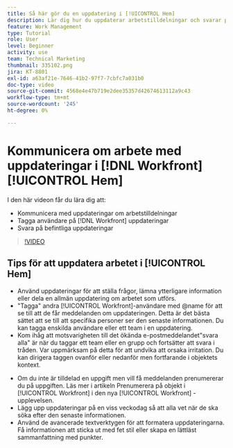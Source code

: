 ```yaml
---
title: Så här gör du en uppdatering i [!UICONTROL Hem]
description: Lär dig hur du uppdaterar arbetstilldelningar och svarar på befintliga uppdateringar. Tagga [!DNL Workfront] användare i uppdateringar så att de meddelas om kommunikationen.
feature: Work Management
type: Tutorial
role: User
level: Beginner
activity: use
team: Technical Marketing
thumbnail: 335102.png
jira: KT-8801
exl-id: a63af21e-7646-41b2-97f7-7cbfc7a031b0
doc-type: video
source-git-commit: 4568e4e47b719e2dee35357d42674613112a9c43
workflow-type: tm+mt
source-wordcount: '245'
ht-degree: 0%

---
```


# Kommunicera om arbete med uppdateringar i [!DNL Workfront] [!UICONTROL Hem]

I den här videon får du lära dig att:

* Kommunicera med uppdateringar om arbetstilldelningar
* Tagga användare på [!DNL Workfront] uppdateringar
* Svara på befintliga uppdateringar

>[!VIDEO](https://video.tv.adobe.com/v/3445281/?quality=12&learn=on&enablevpops&captions=swe)

## Tips för att uppdatera arbetet i [!UICONTROL Hem]

* Använd uppdateringar för att ställa frågor, lämna ytterligare information eller dela en allmän uppdatering om arbetet som utförs.
* &quot;Tagga&quot; andra [!UICONTROL Workfront]-användare med @name för att se till att de får meddelanden om uppdateringen. Detta är det bästa sättet att se till att specifika personer ser den senaste informationen. Du kan tagga enskilda användare eller ett team i en uppdatering.
* Kom ihåg att motsvarigheten till det ökända e-postmeddelandet&quot;svara alla&quot; är när du taggar ett team eller en grupp och fortsätter att svara i tråden. Var uppmärksam på detta för att undvika att orsaka irritation. Du kan dirigera taggen ovanför eller nedanför men fortfarande i objektets kontext.

<!--
paragraph below needs a hyperlink to an article
-->

* Om du inte är tilldelad en uppgift men vill få meddelanden prenumererar du på uppgiften. Läs mer i artikeln Prenumerera på objekt i [!UICONTROL Workfront] i den nya [!UICONTROL Workfront] -upplevelsen.
* Lägg upp uppdateringar på en viss veckodag så att alla vet när de ska söka efter den senaste informationen.
* Använd de avancerade textverktygen för att formatera uppdateringarna. Få informationen att sticka ut med fet stil eller skapa en lättläst sammanfattning med punkter.

<!--
learn more URLs
-->
